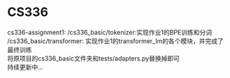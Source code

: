# CS336
cs336-assignment1:
/cs336_basic/tokenizer:实现作业1的BPE训练和分词<br>
/cs336_basic/transformer: 实现作业1的transformer_lm的各个模块，并完成了最终训练<br>
将原项目的cs336_basic文件夹和tests/adapters.py替换掉即可<br>
持续更新中...
